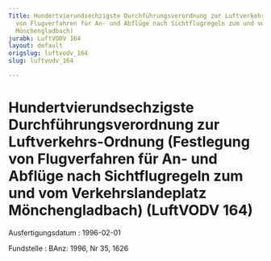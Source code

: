 ```yaml
---
Title: Hundertvierundsechzigste Durchführungsverordnung zur Luftverkehrs-Ordnung (Festlegung
  von Flugverfahren für An- und Abflüge nach Sichtflugregeln zum und vom Verkehrslandeplatz
  Mönchengladbach)
jurabk: LuftVODV 164
layout: default
origslug: luftvodv_164
slug: luftvodv_164

---
```


# Hundertvierundsechzigste Durchführungsverordnung zur Luftverkehrs-Ordnung (Festlegung von Flugverfahren für An- und Abflüge nach Sichtflugregeln zum und vom Verkehrslandeplatz Mönchengladbach) (LuftVODV 164)

Ausfertigungsdatum
:   1996-02-01

Fundstelle
:   BAnz: 1996, Nr 35, 1626

